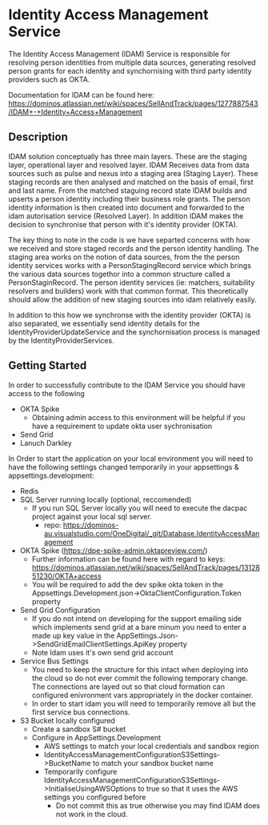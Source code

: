 # Identity Access Management Service

The Identity Access Management (IDAM) Service is responsible for resolving person identities from multiple data sources, generating resolved person grants for each identity and synchornising with third party identity providers such as OKTA.

Documentation for IDAM can be found here: <https://dominos.atlassian.net/wiki/spaces/SellAndTrack/pages/1277887543/IDAM+-+Identity+Access+Management>

## Description

IDAM solution conceptually has three main layers. These are the staging layer, operational layer and resolved layer. IDAM Receives data from data sources such as pulse and nexus into a staging area (Staging Layer). These staging records are then analysed and matched on the basis of email, first and last name. From the matched staguing record state IDAM builds and upserts a person identity including their business role grants. The person identity information is then created into document and forwarded to the idam autorisation service (Resolved Layer). In addition IDAM makes the decision to synchronise that person with it's identity provider (OKTA).

The key thing to note in the code is we have separted concerns with how we received and store staged records and the person identity handling. The staging area works on the notion of data sources, from the the person identity services works with a PersonStagingRecord service which brings the various data sources togethor into a common structure called a PersonStaginRecord. The person identity services (ie: matchers, suitability resolvers and builders) work with that common format. This theoretically should allow the addition of new staging sources into idam relatively easily.

In addition to this how we synchronse with the identity provider (OKTA) is also separated, we essentially send identity details for the IdentityProviderUpdateService and the synchornisation process is managed by the IdentityProviderServices.

## Getting Started

In order to successfully contribute to the IDAM Service you should have access to the following

- OKTA Spike
  - Obtaining admin access to this environment will be helpful if you have a requirement to update okta user sychronisation
- Send Grid
- Lanuch Darkley

In Order to start the application on your local environment you will need to have the following settings changed temporarily in your appsettings & appsettings.development:

- Redis
- SQL Server running locally (optional, reccomended)
  - If you run SQL Server locally you will need to execute the dacpac project against your local sql server.
    - repo: <https://dominos-au.visualstudio.com/OneDigital/_git/Database.IdentityAccessManagement>
- OKTA Spike  (<https://dpe-spike-admin.oktapreview.com/>)
  - Further information can be found here with regard to keys: <https://dominos.atlassian.net/wiki/spaces/SellAndTrack/pages/1312851230/OKTA+access>
  - You will be required to add the dev spike okta token in the Appsettings.Development.json->OktaClientConfiguration.Token property
- Send Grid Configuration
  - If you do not intend on developing for the support emailing side which implements send grid at a bare minum you need to enter a made up key value in the AppSettings.Json->SendGridEmailClientSettings.ApiKey property
  - Note Idam uses it's own send grid account
- Service Bus Settings
  - You need to keep the structure for this intact when deploying into the cloud so do not ever commit the following temporary change. The connections are layed out so that cloud formation can configured enivronment vars appropriately in the docker container.
  - In order to start idam you will need to temporarily remove all but the first service bus connections.
- S3 Bucket locally configured
  - Create a sandbox S# bucket
  - Configure in AppSettings.Development
    - AWS settings to match your local credentials and sandbox region
    - IdentityAccessManagementConfigurationS3Settings->BucketName to match your sandbox bucket name
    - Temporarily configure IdentityAccessManagementConfigurationS3Settings->InitialiseUsingAWSOptions to true so that it uses the AWS settings you configured before
      - Do not commit this as true otherwise you may find IDAM does not work in the cloud.

